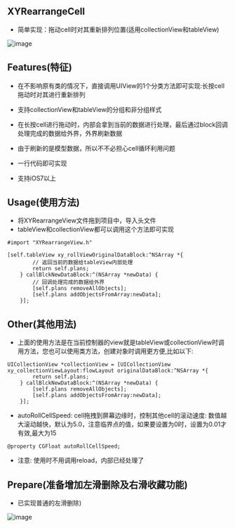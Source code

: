 ## XYRearrangeCell
* 简单实现：拖动cell时对其重新排列位置(适用collectionView和tableView)

![image](https://github.com/Ossey/XYRearrangeCell/blob/master/2016-11-09%2000_03_21.gif)



## Features(特征) 
* 在不影响原有类的情况下，直接调用UIView的1个分类方法即可实现:长按cell拖动时对其进行重新排列

* 支持collectionView和tableView的分组和非分组样式

* 在长按cell进行拖动时，内部会拿到当前的数据进行处理，最后通过block回调处理完成的数据给外界，外界刷新数据

* 由于刷新的是模型数据，所以不不必担心cell循环利用问题

* 一行代码即可实现

* 支持iOS7以上


## Usage(使用方法)

* 将XYRearrangeView文件拖到项目中，导入头文件
* tableView和collectionView都可以调用这个方法即可实现

```
#import "XYRearrangeView.h"

[self.tableView xy_rollViewOriginalDataBlock:^NSArray *{
		// 返回当前的数据给tableView内部处理
        return self.plans; 
    } callBlckNewDataBlock:^(NSArray *newData) {
        // 回调处理完成的数据给外界
        [self.plans removeAllObjects];
        [self.plans addObjectsFromArray:newData];
    }];    
```


## Other(其他用法)
* 上面的使用方法是在当前控制器的view就是tableView或collectionView时调用方法，您也可以使用类方法，创建对象时调用更方便,比如以下:

```
UICollectionView *collectionView = [UICollectionView xy_collectionViewLayout:flowLayout originalDataBlock:^NSArray *{
        return self.plans;
    } callBlckNewDataBlock:^(NSArray *newData) {
        [self.plans removeAllObjects];
        [self.plans addObjectsFromArray:newData];
    }];

```

* autoRollCellSpeed: cell拖拽到屏幕边缘时，控制其他cell的滚动速度:
数值越大滚动越快，默认为5.0，注意临界点的值，如果要设置为0时，设置为0.01才有效,最大为15

```
@property CGFloat autoRollCellSpeed;

```
* 注意: 使用时不用调用reload，内部已经处理了

## Prepare(准备增加左滑删除及右滑收藏功能)
* 已实现普通的左滑删除)


![image](https://github.com/Ossey/XYRearrangeCell/blob/master/2016-11-09%2000_06_42.gif)


